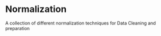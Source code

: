 # Normalization
A collection of different normalization techniques for Data Cleaning and preparation
